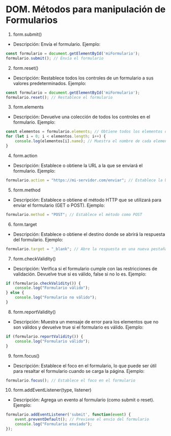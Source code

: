 # DOM. Métodos para manipulación de Formularios

1. form.submit()

- Descripción: Envía el formulario.
Ejemplo:

```javascript
const formulario = document.getElementById('miFormulario');
formulario.submit(); // Envía el formulario
```

2. form.reset()

- Descripción: Restablece todos los controles de un formulario a sus valores predeterminados.
Ejemplo:

```javascript
const formulario = document.getElementById('miFormulario');
formulario.reset(); // Restablece el formulario
```

3. form.elements

- Descripción: Devuelve una colección de todos los controles en el formulario.
Ejemplo:

```javascript
const elementos = formulario.elements; // Obtiene todos los elementos del formulario
for (let i = 0; i < elementos.length; i++) {
    console.log(elementos[i].name); // Muestra el nombre de cada elemento
}
```

4. form.action

- Descripción: Establece o obtiene la URL a la que se enviará el formulario.
Ejemplo:

```javascript
formulario.action = "https://mi-servidor.com/enviar"; // Establece la URL del formulario

```
5. form.method

- Descripción: Establece o obtiene el método HTTP que se utilizará para enviar el formulario (GET o POST).
Ejemplo:

```javascript
formulario.method = "POST"; // Establece el método como POST
```

6. form.target

- Descripción: Establece o obtiene el destino donde se abrirá la respuesta del formulario.
Ejemplo:

```javascript
formulario.target = "_blank"; // Abre la respuesta en una nueva pestaña

```
7. form.checkValidity()

- Descripción: Verifica si el formulario cumple con las restricciones de validación. Devuelve true si es válido, false si no lo es.
Ejemplo:

```javascript
if (formulario.checkValidity()) {
    console.log("Formulario válido");
} else {
    console.log("Formulario no válido");
}

```
8. form.reportValidity()

- Descripción: Muestra un mensaje de error para los elementos que no son válidos y devuelve true si el formulario es válido.
Ejemplo:

```javascript
if (formulario.reportValidity()) {
    console.log("Formulario válido");
}

```
9. form.focus()

- Descripción: Establece el foco en el formulario, lo que puede ser útil para resaltar el formulario cuando se carga la página.
Ejemplo:

```javascript
formulario.focus(); // Establece el foco en el formulario
```

10. form.addEventListener(type, listener)

- Descripción: Agrega un evento al formulario (como submit o reset).
Ejemplo:

```javascript
formulario.addEventListener('submit', function(event) {
    event.preventDefault(); // Previene el envío del formulario
    console.log("Formulario enviado");
});
```